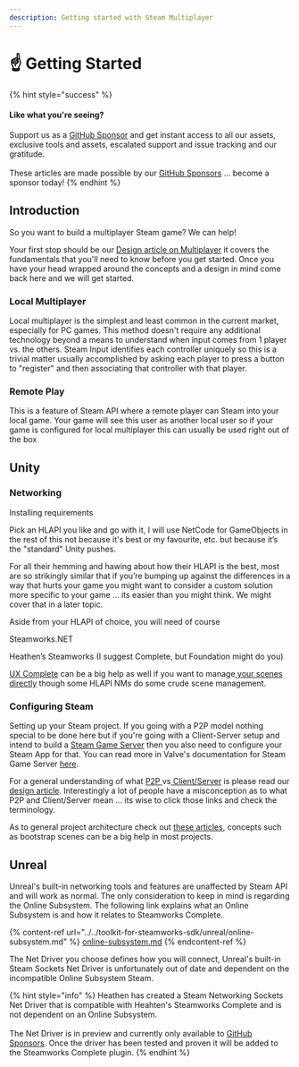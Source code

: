 ```yaml
---
description: Getting started with Steam Multiplayer
---
```


# ☝ Getting Started

{% hint style="success" %}
#### Like what you're seeing?

Support us as a [GitHub Sponsor](../../become-a-sponsor/) and get instant access to all our assets, exclusive tools and assets, escalated support and issue tracking and our gratitude.\
\
These articles are made possible by our [GitHub Sponsors](../../become-a-sponsor/) ... become a sponsor today!
{% endhint %}

## &#x20;Introduction

So you want to build a multiplayer Steam game? We can help!

Your first stop should be our [Design article on Multiplayer](../../guides/design/multiplayer/) it covers the fundamentals that you'll need to know before you get started. Once you have your head wrapped around the concepts and a design in mind come back here and we will get started.

### Local Multiplayer

Local multiplayer is the simplest and least common in the current market, especially for PC games. This method doesn't require any additional technology beyond a means to understand when input comes from 1 player vs. the others. Steam Input identifies each controller uniquely so this is a trivial matter usually accomplished by asking each player to press a button to "register" and then associating that controller with that player.

### Remote Play

This is a feature of Steam API where a remote player can Steam into your local game. Your game will see this user as another local user so if your game is configured for local multiplayer this can usually be used right out of the box

## Unity

### Networking

Installing requirements

Pick an HLAPI you like and go with it, I will use NetCode for GameObjects in the rest of this not because it's best or my favourite, etc. but because it’s the "standard" Unity pushes.

For all their hemming and hawing about how their HLAPI is the best, most are so strikingly similar that if you’re bumping up against the differences in a way that hurts your game you might want to consider a custom solution more specific to your game … its easier than you might think. We might cover that in a later topic.

Aside from your HLAPI of choice, you will need of course

Steamworks.NET

Heathen’s Steamworks (I suggest Complete, but Foundation might do you)

[UX Complete](../../assets/ux/) can be a big help as well if you want to manage[ your scenes directly](../../assets/ux/components/scenes-manager.md) though some HLAPI NMs do some crude scene management.

### Configuring Steam

Setting up your Steam project. If you going with a P2P model nothing special to be done here but if you're going with a Client-Server setup and intend to build a [Steam Game Server](game-server-browser/) then you also need to configure your Steam App for that. You can read more in Valve's documentation for Steam Game Server [here](https://partner.steamgames.com/doc/features/multiplayer/game\_servers).

For a general understanding of what [P2P ](../../guides/design/multiplayer/#peer-to-peer-p2p)vs[ Client/Server](../../guides/design/multiplayer/#client-server) is please read our [design article](../../guides/design/multiplayer/). Interestingly a lot of people have a misconception as to what P2P and Client/Server mean ... its wise to click those links and check the terminology.

As to general project architecture check out [these articles](../../guides/design/bootstrap-scene.md), concepts such as bootstrap scenes can be a big help in most projects.

## Unreal

Unreal's built-in networking tools and features are unaffected by Steam API and will work as normal. The only consideration to keep in mind is regarding the Online Subsystem. The following link explains what an Online Subsystem is and how it relates to Steamworks Complete.

{% content-ref url="../../toolkit-for-steamworks-sdk/unreal/online-subsystem.md" %}
[online-subsystem.md](../../toolkit-for-steamworks-sdk/unreal/online-subsystem.md)
{% endcontent-ref %}

The Net Driver you choose defines how you will connect, Unreal's built-in Steam Sockets Net Driver is unfortunately out of date and dependent on the incompatible Online Subsystem Steam.&#x20;

{% hint style="info" %}
Heathen has created a Steam Networking Sockets Net Driver that is compatible with Heahten's Steamworks Complete and is not dependent on an Online Subsystem.\
\
The Net Driver is in preview and currently only available to [GitHub Sponsors](../../become-a-sponsor/). Once the driver has been tested and proven it will be added to the Steamworks Complete plugin.
{% endhint %}
